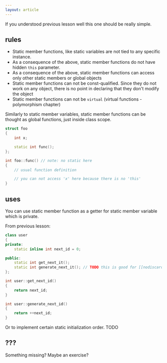 ```yaml
---
layout: article
---
```


If you understood previous lesson well this one should be really simple.

## rules

- Static member functions, like static variables are not tied to any specific instance.
- As a consequence of the above, static member functions do not have hidden `this` parameter.
- As a consequence of the above, static member functions can access only other static members or global objects
- Static member functions can not be const-qualified. Since they do not work on any object, there is no point in declaring that they don't modify the object
- Static member functions can not be `virtual` (virtual functions - polymorphism chapter)

Similarly to static member variables, static member functions can be thought as global functions, just inside class scope.

```c++
struct foo
{
    int x;

    static int func();
};

int foo::func() // note: no static here
{
    // usual function definition

    // you can not access 'x' here because there is no 'this' 
}
```

## uses

You can use static member function as a getter for static member variable which is private.

From previous lesson:

```c++
class user
{
private:
    static inline int next_id = 0;

public:
    static int get_next_it();
    static int generate_next_it(); // TODO this is good for [[nodiscard]]
};

int user::get_next_id()
{
    return next_id;
}

int user::generate_next_id()
{
    return ++next_id;
}
```

Or to implement certain static initialization order. TODO

## ???

Something missing? Maybe an exercise?
